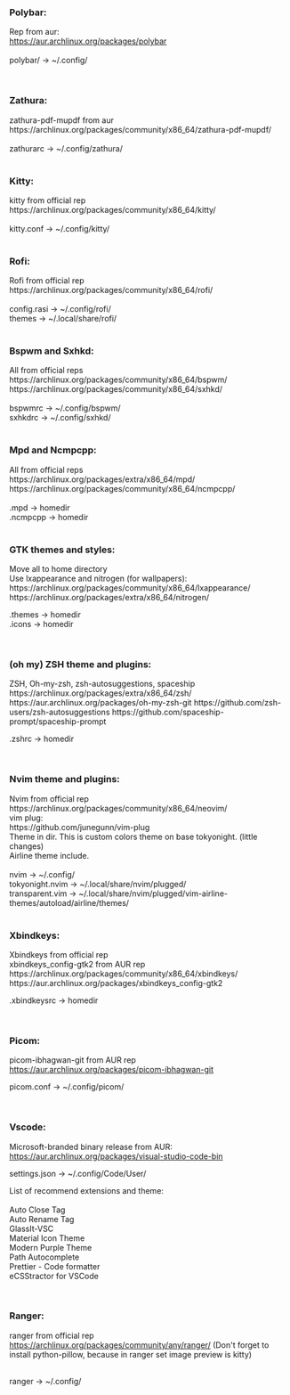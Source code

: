 <h3>Polybar:</h3>

Rep from aur: <br>
https://aur.archlinux.org/packages/polybar <br> <br>
polybar/ -> ~/.config/

<br>

<h3>Zathura:</h3>
zathura-pdf-mupdf from aur <br>
https://archlinux.org/packages/community/x86_64/zathura-pdf-mupdf/ <br> <br>
zathurarc -> ~/.config/zathura/

<br>
<br>

<h3>Kitty:</h3>
kitty from official rep <br>
https://archlinux.org/packages/community/x86_64/kitty/ <br> <br>
kitty.conf -> ~/.config/kitty/

<br>
<br>

<h3>Rofi:</h3>
Rofi from official rep <br>
https://archlinux.org/packages/community/x86_64/rofi/ <br> 
<br>
config.rasi -> ~/.config/rofi/<br>
themes -> ~/.local/share/rofi/

<br>

<br>

<h3>Bspwm and Sxhkd:</h3>
All from official reps <br>
https://archlinux.org/packages/community/x86_64/bspwm/ <br>
https://archlinux.org/packages/community/x86_64/sxhkd/ <br>
<br>
bspwmrc -> ~/.config/bspwm/<br>
sxhkdrc -> ~/.config/sxhkd/

<br>

<br>

<h3>Mpd and Ncmpcpp:</h3>
All from official reps <br>
https://archlinux.org/packages/extra/x86_64/mpd/ <br>
https://archlinux.org/packages/community/x86_64/ncmpcpp/ <br>
<br>
.mpd -> homedir<br>
.ncmpcpp -> homedir

<br>

<br>

<h3>GTK themes and styles:</h3>
Move all to home directory <br>
Use lxappearance and nitrogen (for wallpapers):
https://archlinux.org/packages/community/x86_64/lxappearance/
https://archlinux.org/packages/extra/x86_64/nitrogen/
<br>

.themes -> homedir<br>
.icons -> homedir

 <br>

<h3>(oh my) ZSH  theme and plugins:</h3>
ZSH, Oh-my-zsh, zsh-autosuggestions, spaceship<br>
https://archlinux.org/packages/extra/x86_64/zsh/
https://aur.archlinux.org/packages/oh-my-zsh-git
https://github.com/zsh-users/zsh-autosuggestions
https://github.com/spaceship-prompt/spaceship-prompt
<br>

.zshrc -> homedir

<br>

<h3>Nvim theme and plugins:</h3>
Nvim from official rep<br>
https://archlinux.org/packages/community/x86_64/neovim/<br>
vim plug:<br>
https://github.com/junegunn/vim-plug <br>
Theme in dir. This is custom colors theme on base tokyonight. (little changes)
<br>
Airline theme include.
<br>
<br>
nvim -> ~/.config/ <br>
tokyonight.nvim -> ~/.local/share/nvim/plugged/ <br>
transparent.vim -> ~/.local/share/nvim/plugged/vim-airline-themes/autoload/airline/themes/

<br>
<br>

<h3>Xbindkeys:</h3>
Xbindkeys from official rep<br>
xbindkeys_config-gtk2 from AUR rep<br>
https://archlinux.org/packages/community/x86_64/xbindkeys/<br>
https://aur.archlinux.org/packages/xbindkeys_config-gtk2
<br>

.xbindkeysrc -> homedir

<br>

<h3>Picom:</h3>

picom-ibhagwan-git from AUR rep<br>
https://aur.archlinux.org/packages/picom-ibhagwan-git
<br>

picom.conf -> ~/.config/picom/

<br>

<h3>Vscode:</h3>

Microsoft-branded binary release from AUR:<br>
https://aur.archlinux.org/packages/visual-studio-code-bin
<br>

settings.json -> ~/.config/Code/User/ <br>

List of recommend extensions and theme: <br> <br>
Auto Close Tag <br>
Auto Rename Tag <br>
GlassIt-VSC <br>
Material Icon Theme <br>
Modern Purple Theme <br>
Path Autocomplete <br>
Prettier - Code formatter <br>
eCSStractor for VSCode <br>

<br>

<h3>Ranger:</h3>

ranger from official rep<br>
https://archlinux.org/packages/community/any/ranger/
(Don't forget to install python-pillow, because in ranger set image preview is kitty) <br>
<br>

ranger -> ~/.config/
